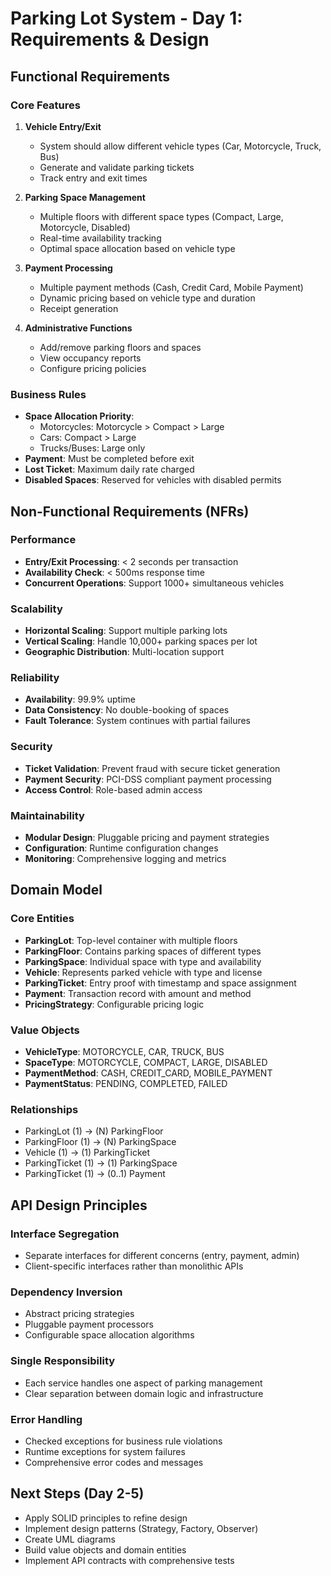 # Parking Lot System - Day 1: Requirements & Design

## Functional Requirements

### Core Features
1. **Vehicle Entry/Exit**
   - System should allow different vehicle types (Car, Motorcycle, Truck, Bus)
   - Generate and validate parking tickets
   - Track entry and exit times

2. **Parking Space Management**
   - Multiple floors with different space types (Compact, Large, Motorcycle, Disabled)
   - Real-time availability tracking
   - Optimal space allocation based on vehicle type

3. **Payment Processing**
   - Multiple payment methods (Cash, Credit Card, Mobile Payment)
   - Dynamic pricing based on vehicle type and duration
   - Receipt generation

4. **Administrative Functions**
   - Add/remove parking floors and spaces
   - View occupancy reports
   - Configure pricing policies

### Business Rules
- **Space Allocation Priority**: 
  - Motorcycles: Motorcycle > Compact > Large
  - Cars: Compact > Large
  - Trucks/Buses: Large only
- **Payment**: Must be completed before exit
- **Lost Ticket**: Maximum daily rate charged
- **Disabled Spaces**: Reserved for vehicles with disabled permits

## Non-Functional Requirements (NFRs)

### Performance
- **Entry/Exit Processing**: < 2 seconds per transaction
- **Availability Check**: < 500ms response time
- **Concurrent Operations**: Support 1000+ simultaneous vehicles

### Scalability
- **Horizontal Scaling**: Support multiple parking lots
- **Vertical Scaling**: Handle 10,000+ parking spaces per lot
- **Geographic Distribution**: Multi-location support

### Reliability
- **Availability**: 99.9% uptime
- **Data Consistency**: No double-booking of spaces
- **Fault Tolerance**: System continues with partial failures

### Security
- **Ticket Validation**: Prevent fraud with secure ticket generation
- **Payment Security**: PCI-DSS compliant payment processing
- **Access Control**: Role-based admin access

### Maintainability
- **Modular Design**: Pluggable pricing and payment strategies
- **Configuration**: Runtime configuration changes
- **Monitoring**: Comprehensive logging and metrics

## Domain Model

### Core Entities
- **ParkingLot**: Top-level container with multiple floors
- **ParkingFloor**: Contains parking spaces of different types
- **ParkingSpace**: Individual space with type and availability
- **Vehicle**: Represents parked vehicle with type and license
- **ParkingTicket**: Entry proof with timestamp and space assignment
- **Payment**: Transaction record with amount and method
- **PricingStrategy**: Configurable pricing logic

### Value Objects
- **VehicleType**: MOTORCYCLE, CAR, TRUCK, BUS
- **SpaceType**: MOTORCYCLE, COMPACT, LARGE, DISABLED
- **PaymentMethod**: CASH, CREDIT_CARD, MOBILE_PAYMENT
- **PaymentStatus**: PENDING, COMPLETED, FAILED

### Relationships
- ParkingLot (1) → (N) ParkingFloor
- ParkingFloor (1) → (N) ParkingSpace
- Vehicle (1) → (1) ParkingTicket
- ParkingTicket (1) → (1) ParkingSpace
- ParkingTicket (1) → (0..1) Payment

## API Design Principles

### Interface Segregation
- Separate interfaces for different concerns (entry, payment, admin)
- Client-specific interfaces rather than monolithic APIs

### Dependency Inversion
- Abstract pricing strategies
- Pluggable payment processors
- Configurable space allocation algorithms

### Single Responsibility
- Each service handles one aspect of parking management
- Clear separation between domain logic and infrastructure

### Error Handling
- Checked exceptions for business rule violations
- Runtime exceptions for system failures
- Comprehensive error codes and messages

## Next Steps (Day 2-5)
- Apply SOLID principles to refine design
- Implement design patterns (Strategy, Factory, Observer)
- Create UML diagrams
- Build value objects and domain entities
- Implement API contracts with comprehensive tests
